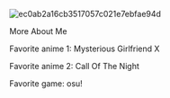 
![ec0ab2a16cb3517057c021e7ebfae94d](https://github.com/MilkMai/SorryLemon/assets/120297366/25c18953-355e-4b72-882f-c156eb7eac57)

More About Me 

Favorite anime 1: Mysterious Girlfriend X

Favorite anime 2: Call Of The Night 

Favorite game: osu!
